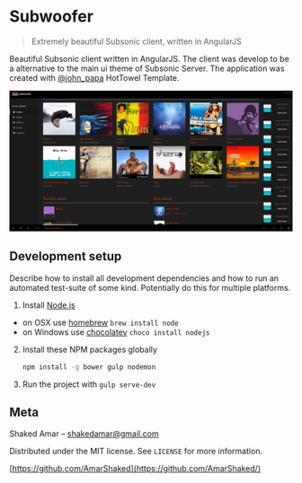 # Subwoofer
> Extremely beautiful Subsonic client, written in AngularJS

Beautiful Subsonic client written in AngularJS.
The client was develop to be a alternative to the main ui theme of Subsonic Server.
The application was created with [@john_papa](//twitter.com/john_papa) HotTowel Template.

![](header.png)


## Development setup

Describe how to install all development dependencies and how to run an automated test-suite of some kind. Potentially do this for multiple platforms.

1. Install [Node.js](http://nodejs.org)
 - on OSX use [homebrew](http://brew.sh) `brew install node`
 - on Windows use [chocolatey](https://chocolatey.org/) `choco install nodejs`

2. Install these NPM packages globally
   ```bash
   npm install -g bower gulp nodemon
   ```

3. Run the project with `gulp serve-dev`


## Meta

Shaked Amar – shakedamar@gmail.com

Distributed under the MIT license. See ``LICENSE`` for more information.

[https://github.com/AmarShaked](https://github.com/AmarShaked/)
